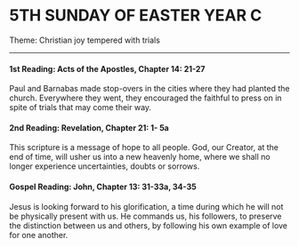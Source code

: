 # 5TH SUNDAY OF EASTER YEAR C
Theme: Christian joy tempered with trials

---

#### 1st Reading: Acts of the Apostles, Chapter 14: 21-27

Paul and Barnabas made stop-overs in the cities where they had planted the church. Everywhere they went, they encouraged the faithful to press on in spite of trials that may come their way.

#### 2nd Reading: Revelation, Chapter 21: 1- 5a

This scripture is a message of hope to all people. God, our Creator, at the end of time, will usher us into a new heavenly home, where we shall no longer experience uncertainties, doubts or sorrows.

#### Gospel Reading: John, Chapter 13: 31-33a, 34-35

Jesus is looking forward to his glorification, a time during which he will not be physically present with us. He commands us, his followers, to preserve the distinction between us and others, by following his own example of love for one another.